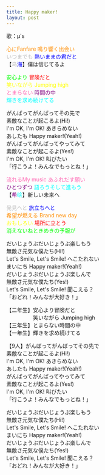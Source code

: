 ```yaml
---
title: Happy maker!
layout: post
---
```

歌：μ's

<p><font color="darkorange">心にFanfare 鳴り響く出会い</font><br />
<font color="silver">いつまでも</font> <font color="blue">熱いままの君だと</font><br />
【<font color="silver">鸟</font><font color="blue">海</font>】僕は信じてるよ</p>

<p><font color="lime">安心より</font> <font color="red">冒険だと</font><br />
<font color="yellow">笑いながら Jumping high</font><br />
<font color="hotpink">とまらない</font> <font color="purple">時間の中</font><br />
<font color="cyan">輝きを求め続けてる</font></p>

<p>がんばってがんばってその先で<br />
素敵なことが起こるよ(Hi!)<br />
I'm OK, I'm OK! あきらめない<br />
あしたも Happy maker!(Yeah!)<br />
がんばってがんばってやってみて<br />
素敵なことが起こるよ(Yes!)<br />
I'm OK, I'm OK! 叫びたい<br />
「行こうよ！みんなでもっとね！」</p>

<p><font color="hotpink">流れるMy music あふれだす願い</font><br />
<font color="purple">ひとつずつ</font> <font color="cyan">語ろうそして進もう</font><br />
【<font color="purple">希</font><font color="cyan">绘</font>】新しい未来へ</p>

<p><font color="silver">発見へと</font> <font color="blue">旅立ちへと</font><br />
<font color="darkorange">希望が燃える Brand new day</font><br />
<font color="yellow">おもしろい</font> <font color="red">場所に立とう</font><br />
<font color="lime">消えないねときめきの予報が</font></p>

<p>だいじょうぶだいじょうぶ楽しもう<br />
無敵さ元気な僕たち(Hi!)<br />
Let's Smile, Let's Smile! へこたれない<br />
まいにち Happy maker!(Yeah!)<br />
だいじょうぶだいじょうぶ楽しんで<br />
無敵さ元気な僕たち(Yes!)<br />
Let's Smile, Let's Smile! 聞こえる？<br />
「おどれ！みんなが大好き！」</p>

<p>【二年生】安心より冒険だと<br />
　　　　　笑いながら Jumping high<br />
【三年生】とまらない時間の中<br />
【一年生】輝きを求め続けてる</p>

<p>【9人】がんばってがんばってその先で<br />
素敵なことが起こるよ(Hi!)<br />
I'm OK, I'm OK! あきらめない<br />
あしたも Happy maker!(Yeah!)<br />
がんばってがんばってやってみて<br />
素敵なことが起こるよ(Yes!)<br />
I'm OK, I'm OK! 叫びたい<br />
「行こうよ！みんなでもっとね！」</p>

<p>だいじょうぶだいじょうぶ楽しもう<br />
無敵さ元気な僕たち(Hi!)<br />
Let's Smile, Let's Smile! へこたれない<br />
まいにち Happy maker!(Yeah!)<br />
だいじょうぶだいじょうぶ楽しんで<br />
無敵さ元気な僕たち(Yes!)<br />
Let's Smile, Let's Smile! 聞こえる？<br />
「おどれ！みんなが大好き！」</p>
